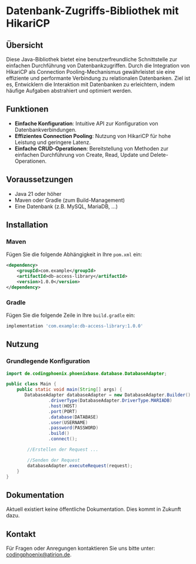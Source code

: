 # Datenbank-Zugriffs-Bibliothek mit HikariCP

## Übersicht

Diese Java-Bibliothek bietet eine benutzerfreundliche Schnittstelle zur einfachen Durchführung von Datenbankzugriffen. Durch die Integration von HikariCP als Connection Pooling-Mechanismus gewährleistet sie eine effiziente und performante Verbindung zu relationalen Datenbanken. Ziel ist es, Entwicklern die Interaktion mit Datenbanken zu erleichtern, indem häufige Aufgaben abstrahiert und optimiert werden.

## Funktionen

- **Einfache Konfiguration**: Intuitive API zur Konfiguration von Datenbankverbindungen.
- **Effizientes Connection Pooling**: Nutzung von HikariCP für hohe Leistung und geringere Latenz.
- **Einfache CRUD-Operationen**: Bereitstellung von Methoden zur einfachen Durchführung von Create, Read, Update und Delete-Operationen.

## Voraussetzungen

- Java 21 oder höher
- Maven oder Gradle (zum Build-Management)
- Eine Datenbank (z.B. MySQL, MariaDB, ...)

## Installation

### Maven

Fügen Sie die folgende Abhängigkeit in Ihre `pom.xml` ein:

```xml
<dependency>
    <groupId>com.example</groupId>
    <artifactId>db-access-library</artifactId>
    <version>1.0.0</version>
</dependency>
```

### Gradle

Fügen Sie die folgende Zeile in Ihre `build.gradle` ein:

```groovy
implementation 'com.example:db-access-library:1.0.0'
```

## Nutzung

### Grundlegende Konfiguration

```java
import de.codingphoenix.phoenixbase.database.DatabaseAdapter;

public class Main {
    public static void main(String[] args) {
       DatabaseAdapter databaseAdapter = new DatabaseAdapter.Builder()
                .driverType(DatabaseAdapter.DriverType.MARIADB)
                .host(HOST)
                .port(PORT)
                .database(DATABASE)
                .user(USERNAME)
                .password(PASSWORD)
                .build()
                .connect();

        //Erstellen der Request ...

        //Senden der Request
        databaseAdapter.executeRequest(request);
    }
}
```

## Dokumentation

Aktuell existiert keine öffentliche Dokumentation. Dies kommt in Zukunft dazu. 

## Kontakt

Für Fragen oder Anregungen kontaktieren Sie uns bitte unter: [codingphoenix@atirion.de](mailto:codingphoenix@atirion.de).
